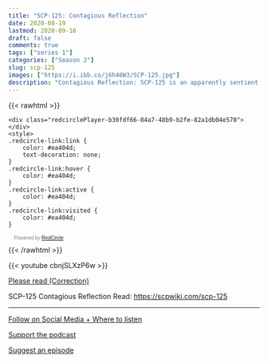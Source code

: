 ```yaml
---
title: "SCP-125: Contagious Reflection"
date: 2020-08-19
lastmod: 2020-09-16
draft: false
comments: true
tags: ["series 1"]
categories: ["Season 2"]
slug: scp-125
images: ["https://i.ibb.co/j6h46W3/SCP-125.jpg"]
description: "Contagious Reflection: SCP-125 is an apparently sentient \u0022being\u0022 that can only exist within reflections."
---
```


{{< rawhtml >}}
<script async defer onload="redcircleIframe();" src="https://api.podcache.net/embedded-player/sh/63705181-2bd5-4fc1-a869-6f5b27226efa/ep/b30fdf66-84a7-48b9-b2fe-82a1db04e570"></script>
    <div class="redcirclePlayer-b30fdf66-84a7-48b9-b2fe-82a1db04e570"></div>
    <style>
    .redcircle-link:link {
        color: #ea404d;
        text-decoration: none;
    }
    .redcircle-link:hover {
        color: #ea404d;
    }
    .redcircle-link:active {
        color: #ea404d;
    }
    .redcircle-link:visited {
        color: #ea404d;
    }
</style>
<p style="margin-top:3px;margin-left:11px;font-family: sans-serif;font-size: 10px; color: gray;">Powered by <a class="redcircle-link" href="https://redcircle.com?utm_source=rc_embedded_player&utm_medium=web&utm_campaign=embedded_v1">RedCircle</a></p>
{{< /rawhtml >}}

{{< youtube cbnjSLXzP6w >}}

[Please read (Correction)](posts/2020/08/16-err-ep16)

SCP-125
Contagious Reflection
Read: https://scpwiki.com/scp-125

---

[Follow on Social Media + Where to listen](/links)

[Support the podcast](/support)

[Suggest an episode](/suggest)
